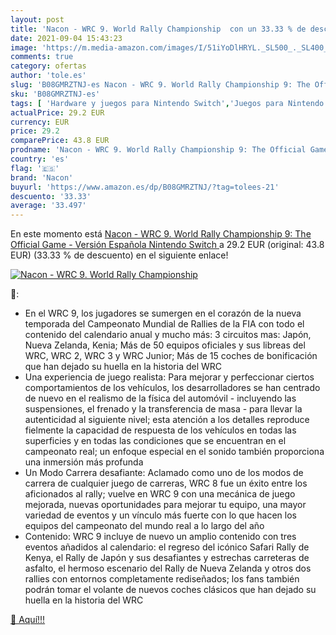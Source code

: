 ```yaml
---
layout: post
title: 'Nacon - WRC 9. World Rally Championship  con un 33.33 % de descuento'
date: 2021-09-04 15:43:23
image: 'https://m.media-amazon.com/images/I/51iYoDlHRYL._SL500_._SL400_.jpg'
comments: true
category: ofertas
author: 'tole.es'
slug: 'B08GMRZTNJ-es Nacon - WRC 9. World Rally Championship 9: The Official...'
sku: 'B08GMRZTNJ-es'
tags: [ 'Hardware y juegos para Nintendo Switch','Juegos para Nintendo Switch','Videojuegos','nacon','nintendo', ]
actualPrice: 29.2 EUR
currency: EUR
price: 29.2
comparePrice: 43.8 EUR
prodname: 'Nacon - WRC 9. World Rally Championship 9: The Official Game - Versión Española  Nintendo Switch '
country: 'es'
flag: '🇪🇸'
brand: 'Nacon'
buyurl: 'https://www.amazon.es/dp/B08GMRZTNJ/?tag=tolees-21'
descuento: '33.33'
average: '33.497'
---
```


En este momento está [Nacon - WRC 9. World Rally Championship 9: The Official Game - Versión Española  Nintendo Switch ](https://www.amazon.es/dp/B08GMRZTNJ/?tag=tolees-21) a 29.2 EUR (original: 43.8 EUR) (33.33 %  de descuento) en el siguiente enlace!

[![Nacon - WRC 9. World Rally Championship ](https://m.media-amazon.com/images/I/51iYoDlHRYL._SL500_._SL400_.jpg)](https://www.amazon.es/dp/B08GMRZTNJ/?tag=tolees-21)

🔎:

- En el WRC 9, los jugadores se sumergen en el corazón de la nueva temporada del Campeonato Mundial de Rallies de la FIA con todo el contenido del calendario anual y mucho más: 3 circuitos mas: Japón, Nueva Zelanda, Kenia; Más de 50 equipos oficiales y sus libreas del WRC, WRC 2, WRC 3 y WRC Junior; Más de 15 coches de bonificación que han dejado su huella en la historia del WRC
- Una experiencia de juego realista: Para mejorar y perfeccionar ciertos comportamientos de los vehículos, los desarrolladores se han centrado de nuevo en el realismo de la física del automóvil - incluyendo las suspensiones, el frenado y la transferencia de masa - para llevar la autenticidad al siguiente nivel; esta atención a los detalles reproduce fielmente la capacidad de respuesta de los vehículos en todas las superficies y en todas las condiciones que se encuentran en el campeonato real; un enfoque especial en el sonido también proporciona una inmersión más profunda
- Un Modo Carrera desafiante: Aclamado como uno de los modos de carrera de cualquier juego de carreras, WRC 8 fue un éxito entre los aficionados al rally; vuelve en WRC 9 con una mecánica de juego mejorada, nuevas oportunidades para mejorar tu equipo, una mayor variedad de eventos y un vínculo más fuerte con lo que hacen los equipos del campeonato del mundo real a lo largo del año
- Contenido: WRC 9 incluye de nuevo un amplio contenido con tres eventos añadidos al calendario: el regreso del icónico Safari Rally de Kenya, el Rally de Japón y sus desafiantes y estrechas carreteras de asfalto, el hermoso escenario del Rally de Nueva Zelanda y otros dos rallies con entornos completamente rediseñados; los fans también podrán tomar el volante de nuevos coches clásicos que han dejado su huella en la historia del WRC

[🛒 Aquí!!!](https://www.amazon.es/dp/B08GMRZTNJ/?tag=tolees-21)
